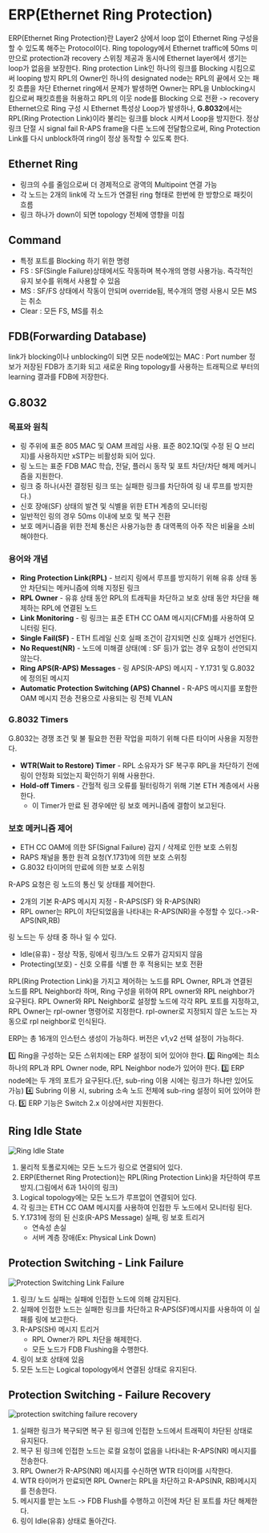 # ERP(Ethernet Ring Protection)

ERP(Ethernet Ring Protection)란 Layer2 상에서 loop 없이 Ethernet Ring 구성을 할 수 있도록 해주는 Protocol이다.
Ring topology에서 Ethernet traffic에 50ms 미만으로 protection과 recovery 스위칭 제공과 동시에 Ethernet layer에서 생기는 loop가 없음을 보장한다.
Ring protection Link인 하나의 링크를 Blocking 시킴으로써 looping 방지
RPL의 Owner인 하나의 designated node는 RPL의 끝에서 오는 패킷 흐름을 차단
Ethernet ring에서 문제가 발생하면 Owner는 RPL을 Unblocking시킴으로써 패킷흐름을 허용하고 RPL의 이웃 node를 Blocking 으로 전환 -> recovery
Ethernet으로 Ring 구성 시 Ethernet 특성상 Loop가 발생하나, **G.8032**에서는 RPL(Ring Protection Link)이라 불리는 링크를 block 시켜서 Loop을 방지한다. 정상 링크 단절 시 signal fail R-APS frame을 다른 노드에 전달함으로써, Ring Protection Link를 다시 unblock하여 ring이 정상 동작할 수 있도록 한다.

## Ethernet Ring

- 링크의 수를 줄임으로써 더 경제적으로 광역의 Multipoint 연결 가능
- 각 노드는 2개의 link에 각 노드가 연결된 ring 형태로 한번에 한 방향으로 패킷이 흐름
- 링크 하나가 down이 되면 topology 전체에 영향을 미침

## Command

- 특정 포트를 Blocking 하기 위한 명령
- FS : SF(Single Failure)상태에서도 작동하며 복수개의 명령 사용가능. 즉각적인 유지 보수를 위해서 사용할 수 있음
- MS : SF/FS 상태에서 작동이 안되며 override됨, 복수개의 명령 사용시 모든 MS는 취소
- Clear : 모든 FS, MS를 취소

## FDB(Forwarding  Database)

link가 blocking이나 unblocking이 되면 모든 node에있는 MAC : Port number  정보가 저장된 FDB가 초기화 되고  새로운 Ring topology를 사용하는 트래픽으로 부터의 learning 결과를 FDB에 저장한다.



## G.8032

### 목표와 원칙

- 링 주위에 표준 805 MAC 및 OAM 프레임 사용. 표준 802.1Q(및 수정 된 Q 브리지)를 사용하지만 xSTP는 비활성화 되어 있다.
- 링 노드는 표준 FDB MAC 학습, 전달, 플러시 동작 및 포트 차단/차단 해제 메커니즘을 지원한다.
- 링크 중 하나(사전 결정된 링크 또는 실패한 링크를 차단하여 링 내 루프를 방지한다.)
- 신호 장애(SF) 상태의 발견 및 식별을 위한 ETH 계층의 모니터링
- 일반적인 링의 경우 50ms 이내에 보호 및 복구 전환
- 보호 메커니즘을 위한 전체 통신은 사용가능한 총 대역폭의 아주 작은 비율을 소비해야한다.

### 용어와  개념

- **Ring Protection Link(RPL)** - 브리지 링에서 루프를 방지하기 위해 유휴 상태 동안 차단되는 메커니즘에 의해 지정된 링크
- **RPL Owner** - 유휴 상태 동안 RPL의 트래픽을 차단하고 보호 상태 동안 차단을 해제하는 RPL에 연결된 노드
- **Link Monitoring** - 링 링크는 표준 ETH CC OAM 메시지(CFM)를 사용하여 모니터링 된다.
- **Single Fail(SF)** - ETH 트레일 신호 실패 조건이 감지되면 신호 실패가 선언된다.
- **No Request(NR)** - 노드에 미해결 상태(예 : SF 등)가 없는 경우 요청이 선언되지 않는다.
- **Ring APS(R-APS) Messages** - 링 APS(R-APS) 메시지 - Y.1731 및 G.8032에 정의된 메시지
- **Automatic Protection Switching (APS) Channel** - R-APS 메시지를 포함한 OAM 메시지 전송 전용으로 사용되는 링 전체 VLAN

### G.8032 Timers

G.8032는 경쟁 조건 및 불 필요한 전환 작업을 피하기 위해 다른 타이머 사용을 지정한다.

- **WTR(Wait to Restore) Timer** - RPL 소유자가 SF 복구후 RPL을 차단하기 전에 링이 안정화 되었는지 확인하기 위해 사용한다.
- **Hold-off Timers** - 간헐적 링크 오류를 필터링하기 위해 기본 ETH 계층에서 사용한다.
  - 이 Timer가 만료 된 경우에만 링 보호 메커니즘에 결함이 보고된다.

### 보호 메커니즘 제어

- ETH CC OAM에 의한 SF(Signal Failure) 감지 / 삭제로 인한 보호 스위칭
- RAPS 채널을 통한 원격 요청(Y.1731)에 의한 보호 스위칭
- G.8032 타이머의 만료에 의한 보호 스위칭

R-APS 요청은 링 노드의 통신 및 상태를 제어한다.

- 2개의 기본 R-APS 메시지 지정 - R-APS(SF) 와 R-APS(NR)
- RPL owner는 RPL이 차단되었음을 나타내는 R-APS(NR)을 수정할 수 있다.->R-APS(NR,RB)

링 노드는 두 상태 중 하나 일 수 있다.

- Idle(유휴) - 정상 작동, 링에서 링크/노드 오류가 감지되지 않음
- Protecting(보호) - 신호 오류를 식별 한 후 적용되는 보호 전환

RPL(Ring Protection Link)을 가지고 제어하는 노드를 RPL Owner, RPL과 연결된 노드를 RPL Neighbor라 하며, Ring 구성을 위하여 RPL owner와 RPL neighbor가 요구된다. RPL Owner와 RPL Neighbor로 설정할 노드에 각각 RPL 포트를 지정하고, RPL Owner는 rpl-owner 명령어로 지정한다. rpl-owner로 지정되지 않은 노드는 자동으로 rpl neighbor로 인식된다.

ERP는 총 16개의 인스턴스 생성이 가능하다. 버전은 v1,v2 선택 설정이 가능하다.

:one: Ring을 구성하는 모든 스위치에는 ERP 설정이 되어 있어야 한다.
:two: Ring에는 최소 하나의 RPL과 RPL Owner node, RPL Neighbor node가 있어야 한다.
:three: ERP node에는 두 개의 포트가 요구된다.(단, sub-ring 이용 시에는 링크가 하나만 있어도 가능)
:four: Subring 이용 시, subring 소속 노드 전체에 sub-ring 설정이 되어 있어야 한다.
:five: ERP 기능은 Switch 2.x 이상에서만 지원한다.

## Ring Idle State

![Ring Idle State](./imgs/ring_idle_state.PNG)

1. 물리적 토폴로지에는 모든 노드가 링으로 연결되어 있다.
2. ERP(Ethernet Ring Protection)는 RPL(Ring Protection Link)을 차단하여 루프 방지.(그림에서 6과 1사이의 링크)
3. Logical topology에는 모든 노드가 루프없이 연결되어 있다.
4. 각 링크는 ETH CC OAM 메시지를 사용하여 인접한 두 노드에서 모니터링 된다.
5. Y.1731에 정의 된 신호(R-APS Message) 실패, 링 보호 트리거
   - 연속성 손실
   - 서버 계층 장애(Ex: Physical Link Down)

## Protection Switching - Link Failure

![Protection Switching Link Failure](./imgs/protection_switching_link_failure.PNG)

1. 링크/ 노드 실패는 실패에 인접한 노드에 의해 감지된다.
2. 실패에 인접한 노드는 실패한 링크를 차단하고 R-APS(SF)메시지를 사용하여 이 실패를 링에 보고한다.
3. R-APS(SH) 메시지 트리거
   - RPL Owner가 RPL 차단을 해제한다.
   - 모든 노드가 FDB Flushing을 수행한다.
4. 링이 보호 상태에 있음
5. 모든 노드는 Logical topology에서 연결된 상태로 유지된다.

## Protection Switching - Failure Recovery

![protection switching failure recovery](./imgs/protection_switching_failure_recovery.PNG)

1. 실패한 링크가 복구되면 복구 된 링크에 인접한 노드에서 트래픽이 차단된 상태로 유지된다.
2. 복구 된 링크에 인접한 노드는 로컬 요청이 없음을 나타내는 R-APS(NR) 메시지를 전송한다.
3. RPL Owner가 R-APS(NR) 메시지를 수신하면 WTR 타이머를 시작한다.
4. WTR 타이머가 만료되면 RPL Owner는 RPL을 차단하고 R-APS(NR, RB)메시지를 전송한다.
5. 메시지를 받는 노드 -> FDB Flush를 수행하고 이전에 차단 된 포트를 차단 해제한다.
6. 링이 Idle(유휴) 상태로 돌아간다.

